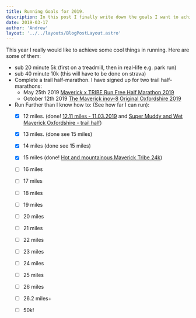 ```yaml
---
title: Running Goals for 2019.
description: In this post I finally write down the goals I want to achieve in running.
date: 2019-03-17
author: 'Andrew'
layout: '../../layouts/BlogPostLayout.astro'
---
```


This year I really would like to achieve some cool things in running. Here are some of them:

- sub 20 minute 5k (first on a treadmill, then in real-life e.g. park run)
- sub 40 minute 10k (this will have to be done on strava)
- Complete a trail half-marathon. I have signed up for two trail half-marathons:
	- May 25th 2019 [Maverick x TRIBE Run Free Half Marathon 2019](http://www.maverick-race.com/races/2019/5/25/maverick-x-tribe-run-free-marathon-2019)
	- October 12th 2019 [The Maverick inov-8 Original Oxfordshire 2019](http://www.maverick-race.com/races/theoriginaloxfordshire2019)
- Run Further than I know how to: (See how far I can run):
	- [x] 12 miles. (done! [12.11 miles - 11.03.2019](https://www.strava.com/activities/2206638011) and [Super Muddy and Wet Maverick Oxfordshire - trail half](https://www.strava.com/activities/2782317723))
	- [x] 13 miles. (done see 15 miles)
	- [x] 14 miles (done see 15 miles)
	- [X] 15 miles (done! [Hot and mountainous Maverick Tribe 24k](https://www.strava.com/activities/2395541069))

	- [ ] 16 miles
	- [ ] 17 miles
	- [ ] 18 miles
	- [ ] 19 miles
	- [ ] 20 miles
	- [ ] 21 miles
	- [ ] 22 miles
	- [ ] 23 miles
	- [ ] 24 miles
	- [ ] 25 miles
	- [ ] 26 miles
	- [ ] 26.2 miles+
	- [ ] 50k!

